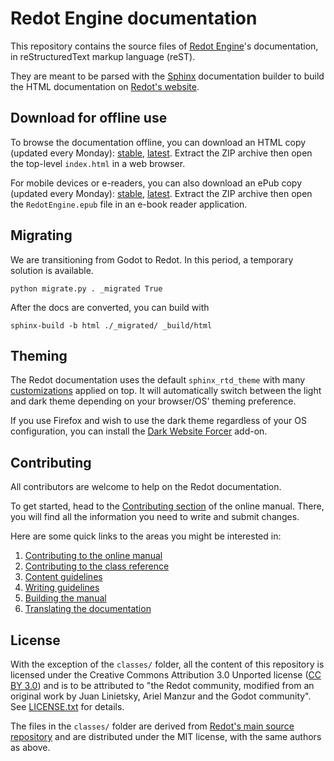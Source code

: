 # Redot Engine documentation

This repository contains the source files of [Redot Engine](https://redotengine.org)'s documentation, in reStructuredText markup language (reST).

They are meant to be parsed with the [Sphinx](https://www.sphinx-doc.org/) documentation builder to build the HTML documentation on [Redot's website](https://docs.redotengine.org).

## Download for offline use

To browse the documentation offline, you can download an HTML copy (updated every Monday):
[stable](https://download.redotengine.org/docs/redot-docs-html-stable.zip),
[latest](https://download.redotengine.org/docs/redot-docs-html-master.zip). Extract
the ZIP archive then open the top-level `index.html` in a web browser.

For mobile devices or e-readers, you can also download an ePub copy (updated every Monday):
[stable](https://download.redotengine.org/docs/redot-docs-epub-stable.zip),
[latest](https://download.redotengine.org/docs/redot-docs-epub-master.zip). Extract
the ZIP archive then open the `RedotEngine.epub` file in an e-book reader application.

## Migrating

We are transitioning from Godot to Redot. In this period, a temporary solution is available.
```
python migrate.py . _migrated True
```

After the docs are converted, you can build with
```
sphinx-build -b html ./_migrated/ _build/html
```

## Theming

The Redot documentation uses the default `sphinx_rtd_theme` with many
[customizations](_static/) applied on top. It will automatically switch between
the light and dark theme depending on your browser/OS' theming preference.

If you use Firefox and wish to use the dark theme regardless of your OS
configuration, you can install the
[Dark Website Forcer](https://addons.mozilla.org/en-US/firefox/addon/dark-mode-website-switcher/)
add-on.

## Contributing

All contributors are welcome to help on the Redot documentation.

To get started, head to the [Contributing section](https://docs.redotengine.org/contributing/how_to_contribute.html) of the online manual. There, you will find all the information you need to write and submit changes.

Here are some quick links to the areas you might be interested in:

1. [Contributing to the online manual](https://docs.redotengine.org/contributing/documentation/contributing_to_the_documentation.html)
2. [Contributing to the class reference](https://docs.redotengine.org/contributing/documentation/updating_the_class_reference.html)
3. [Content guidelines](https://docs.redotengine.org/contributing/documentation/content_guidelines.html)
4. [Writing guidelines](https://docs.redotengine.org/contributing/documentation/docs_writing_guidelines.html)
5. [Building the manual](https://docs.redotengine.org/contributing/documentation/building_the_manual.html)
6. [Translating the documentation](https://docs.redotengine.org/contributing/documentation/editor_and_docs_localization.html)

## License

With the exception of the `classes/` folder, all the content of this repository is licensed under the Creative Commons Attribution 
3.0 Unported license ([CC BY 3.0](https://creativecommons.org/licenses/by/3.0/)) and is to be attributed to "the Redot community, modified from an original work by Juan Linietsky, Ariel Manzur and the Godot community".
See [LICENSE.txt](/LICENSE.txt) for details.

The files in the `classes/` folder are derived from [Redot's main source repository](https://github.com/redot-engine/redot) and are distributed under the MIT license, with the same authors as above.
